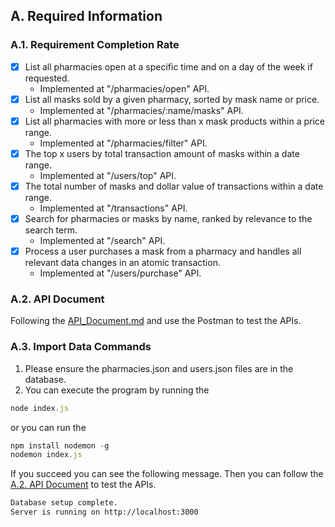 ## A. Required Information
### A.1. Requirement Completion Rate
- [x] List all pharmacies open at a specific time and on a day of the week if requested.
  - Implemented at "/pharmacies/open" API.
- [x] List all masks sold by a given pharmacy, sorted by mask name or price.
  - Implemented at "/pharmacies/:name/masks" API.
- [x] List all pharmacies with more or less than x mask products within a price range.
  - Implemented at "/pharmacies/filter" API.
- [x] The top x users by total transaction amount of masks within a date range.
  - Implemented at "/users/top" API.
- [x] The total number of masks and dollar value of transactions within a date range.
  - Implemented at "/transactions" API.
- [x] Search for pharmacies or masks by name, ranked by relevance to the search term.
  - Implemented at "/search" API.
- [x] Process a user purchases a mask from a pharmacy and handles all relevant data changes in an atomic transaction.
  - Implemented at "/users/purchase" API.
### A.2. API Document
  Following the [API_Document.md](API_Documentation.md) and use the Postman to test the APIs.
### A.3. Import Data Commands
1. Please ensure the pharmacies.json and users.json files are in the database.  
2. You can execute the program by running the
```JavaScript
node index.js
```
or you can run the
```JavaScript
npm install nodemon -g
nodemon index.js
```
If you succeed you can see the following message. Then you can follow the [A.2. API Document](https://github.com/james-chiou/Phantom-Mask/blob/master/response.md#a2-api-document) to test the APIs.
```bash
Database setup complete.
Server is running on http://localhost:3000
```

